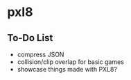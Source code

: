 # pxl8
## To-Do List
  - compress JSON
  - collision/clip overlap for basic games
  - showcase things made with PXL8?
